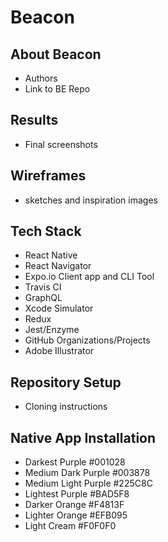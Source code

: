 # Beacon

## About Beacon

* Authors
* Link to BE Repo

## Results

* Final screenshots

## Wireframes

* sketches and inspiration images

## Tech Stack

* React Native
* React Navigator
* Expo.io Client app and CLI Tool
* Travis CI
* GraphQL
* Xcode Simulator
* Redux
* Jest/Enzyme
* GitHub Organizations/Projects
* Adobe Illustrator

## Repository Setup

* Cloning instructions

## Native App Installation

* Darkest Purple #001028
* Medium Dark Purple #003878
* Medium Light Purple #225C8C
* Lightest Purple #BAD5F8
* Darker Orange #F4813F
* Lighter Orange #EFB095
* Light Cream #F0F0F0